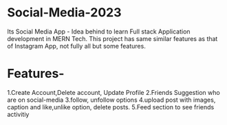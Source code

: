 # Social-Media-2023
Its Social Media App - Idea behind to learn Full stack Application development in MERN Tech. This project has same similar features as that of Instagram App, not fully all but some features.

# Features-
 1.Create Account,Delete account, Update Profile
 2.Friends Suggestion who are on social-media
 3.follow, unfollow options
 4.upload post with images, caption and like,unlike option, delete posts.
 5.Feed section to see friends activitiy
